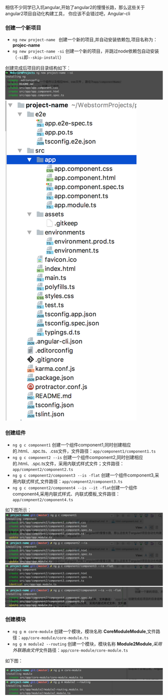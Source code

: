 相信不少同学已入坑angular,开始了angular2的慢慢长路，那么这些关于angular2项目自动化构建工具，
你应该不会错过吧，Angular-cli


### 创建一个新项目
- `ng new project-name `      创建一个新的项目,并自动安装依赖包,项目名称为：**projec-name**
- `ng new project-name -si`   创建一个新的项目，并跳过node依赖包自动安装（`-si`即`--skip-install`）

创建完成后项目的目录结构如下：
![](sources/imgs/angular-cli/ng-new0.png)
![](sources/imgs/angular-cli/app-files.png)

### 创建组件

- `ng g c component1`                           创建一个组件component1,同时创建相应的.html、.spc.ts、.css文件，文件路径：`app/component1/component1.ts`
- `ng g c component2 --is`                      创建一个组件component2,同时创建相应的.html、.spc.ts文件，采用内联式样式文件；文件路径：`app/compnent2/component2.ts`
- `ng g c component2/component3 --is -flat`     创建一个组件component3,采用内联式样式,文件路径：`app/compnent2/component3.ts`
- `ng g c component2/component4 --is --it -flat`创建一个组件component4,采用内联式样式、内联式模板,文件路径：`app/compnent2/component4.ts`

如下图所示：
![](sources/imgs/angular-cli/ng-g-c-1.png)
![](sources/imgs/angular-cli/ng-g-c-2.png)
![](sources/imgs/angular-cli/ng-g-c-3.png)
![](sources/imgs/angular-cli/ng-g-c-4.png)


### 创建模块

- `ng g m core-module`       创建一个模块，模块名称 **CoreModuleModule**,文件路径：`app/core-module/core-module.ts`
- `ng g m module2 --routing` 创建一个模块，模块名称 **Module2Module**,*采用外联路由文件*文件路径：`app/core-module/core-module.ts`

如下图：

![](sources/imgs/angular-cli/ng-g-m-1.png)
![](sources/imgs/angular-cli/ng-g-m-2.png)
